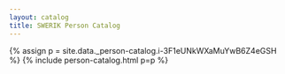 ```yaml
---
layout: catalog
title: SWERIK Person Catalog
---
```

{% assign p = site.data._person-catalog.i-3F1eUNkWXaMuYwB6Z4eGSH %}
{% include person-catalog.html p=p %}

